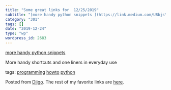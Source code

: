 ```yaml
---
title: "Some great links for  12/25/2019"
subtitle: "[more handy python snippets ](https://link.medium.com/U8bjsYsqG2)"
category: "301"
tags: []
date: "2019-12-24"
type: "wp"
wordpress_id: 2683
---
```

[more handy python snippets ](https://link.medium.com/U8bjsYsqG2) 

More handy shortcuts and one liners in everyday use

 tags: [programming](https://www.diigo.com/user/pitosalas/programming) [howto](https://www.diigo.com/user/pitosalas/howto) [python](https://www.diigo.com/user/pitosalas/python)

Posted from [Diigo](https://www.diigo.com). The rest of my favorite links are [here](https://www.diigo.com/user/pitosalas).